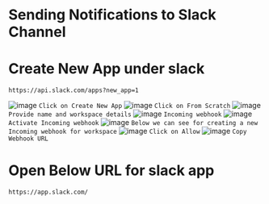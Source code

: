# Sending Notifications to Slack Channel

# Create New App under slack
````
https://api.slack.com/apps?new_app=1
````

![image](https://user-images.githubusercontent.com/58024415/163663191-80c39e0d-6e3b-4fa2-a795-72c50ef0f811.png)
````Click on Create New App````
![image](https://user-images.githubusercontent.com/58024415/163663187-8c262c85-245f-437b-a93c-bbb8cab3e70c.png)
````Click on From Scratch````
![image](https://user-images.githubusercontent.com/58024415/163663257-0a064f48-df08-4d87-b779-fc08701652c7.png)
````Provide name and workspace details````
![image](https://user-images.githubusercontent.com/58024415/163663273-a0fc6594-4b6f-4c92-a1fd-d4189fcb2444.png)
````Incoming webhook````
![image](https://user-images.githubusercontent.com/58024415/163663281-8d67a115-b1a4-4705-93b4-b7251a946ee7.png)
````Activate Incoming webhook````
![image](https://user-images.githubusercontent.com/58024415/163663297-3288da75-d754-44d3-a784-f643a570c3bc.png)
````Below we can see for creating a new Incoming webhook for workspace````
![image](https://user-images.githubusercontent.com/58024415/163663325-9d6918fe-9836-45bd-ab60-873603dd6525.png)
````Click on Allow````
![image](https://user-images.githubusercontent.com/58024415/163663337-7116c595-b155-4889-b30e-3a4b93d2cb99.png)
````Copy Webhook URL````

# Open Below URL for slack app
````
https://app.slack.com/
````
